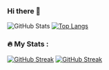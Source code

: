 ### Hi there 👋

<!--
**devmhimran/devmhimran** is a ✨ _special_ ✨ repository because its `README.md` (this file) appears on your GitHub profile.

Here are some ideas to get you started:

- 🔭 I’m currently working on ...
- 🌱 I’m currently learning ...
- 👯 I’m looking to collaborate on ...
- 🤔 I’m looking for help with ...
- 💬 Ask me about ...
- 📫 How to reach me: ...
- 😄 Pronouns: ...
- ⚡ Fun fact: ...
-->
![GitHub Stats](https://github-readme-stats.vercel.app/api?username=devmhimran&theme=radical)
[![Top Langs](https://github-readme-stats.vercel.app/api/top-langs/?username=devmhimran&layout=compact)](https://github.com/anuraghazra/github-readme-stats)

### :fire: My Stats :
[![GitHub Streak](https://streak-stats.demolab.com?user=devmhimran&theme=black-ice&mode=weekly)](https://git.io/streak-stats)
[![GitHub Streak](https://streak-stats.demolab.com?user=devmhimran&locale=bn&mode=weekly)](https://git.io/streak-stats)

